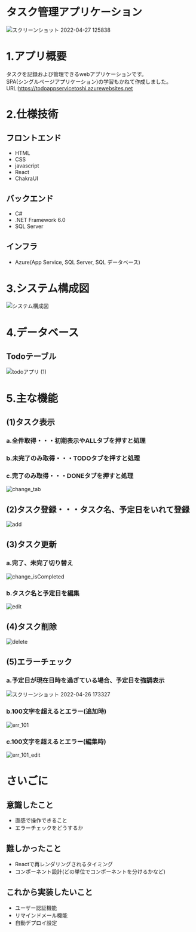 # タスク管理アプリケーション
![スクリーンショット 2022-04-27 125838](https://user-images.githubusercontent.com/85292210/165437724-2a00f9b6-cfaa-440a-b225-081d1aca0659.png)


# 1.アプリ概要
タスクを記録および管理できるwebアプリケーションです。
<br>
SPA(シングルページアプリケーション)の学習もかねて作成しました。
URL:https://todoappservicetoshi.azurewebsites.net

# 2.仕様技術
## フロントエンド
* HTML
* CSS
* javascript
* React
* ChakraUI

## バックエンド
* C#
* .NET Framework 6.0
* SQL Server

## インフラ
* Azure(App Service, SQL Server, SQL データベース)

# 3.システム構成図
![システム構成図](https://user-images.githubusercontent.com/85292210/165245483-c6809bb2-798f-442e-8e57-655ca6e56be2.png)

# 4.データベース
## Todoテーブル
![todoアプリ (1)](https://user-images.githubusercontent.com/85292210/165277644-dab5a890-995b-4385-96b8-02951123a48a.png)

# 5.主な機能
## (1)タスク表示
### a.全件取得・・・初期表示やALLタブを押すと処理
### b.未完了のみ取得・・・TODOタブを押すと処理
### c.完了のみ取得・・・DONEタブを押すと処理
![change_tab](https://user-images.githubusercontent.com/85292210/165265339-592812e5-bb5a-410e-aaea-68abdd4b221f.gif)

## (2)タスク登録・・・タスク名、予定日をいれて登録
![add](https://user-images.githubusercontent.com/85292210/165263319-4b0d2da8-e44e-4c6e-a314-d8033c2b3165.gif)

## (3)タスク更新
### a.完了、未完了切り替え
![change_isCompleted](https://user-images.githubusercontent.com/85292210/165268163-39905e3d-3d7a-4ebd-8c1e-b9c8277ad252.gif)

### b.タスク名と予定日を編集
![edit](https://user-images.githubusercontent.com/85292210/165269699-d52bc86c-e719-4dc9-87ed-347261d4fb8b.gif)

## (4)タスク削除
![delete](https://user-images.githubusercontent.com/85292210/165270045-8e5c2589-0b49-45c6-8e71-4471a3fc2a3c.gif)

## (5)エラーチェック
### a.予定日が現在日時を過ぎている場合、予定日を強調表示
![スクリーンショット 2022-04-26 173327](https://user-images.githubusercontent.com/85292210/165258021-45b7ca50-4fed-419c-aa13-fe0542f4d48e.png)

### b.100文字を超えるとエラー(追加時)
![err_101](https://user-images.githubusercontent.com/85292210/165264033-640a3d64-fcc4-4e2a-940f-28dbe7d74c3a.gif)

### c.100文字を超えるとエラー(編集時)
![err_101_edit](https://user-images.githubusercontent.com/85292210/165269746-d1ac0c35-1f77-4715-90c8-e6fc5b4938d2.gif)

# さいごに
## 意識したこと
* 直感で操作できること
* エラーチェックをどうするか

## 難しかったこと
* Reactで再レンダリングされるタイミング
* コンポーネント設計(どの単位でコンポーネントを分けるかなど)

## これから実装したいこと
* ユーザー認証機能
* リマインドメール機能
* 自動デプロイ設定

